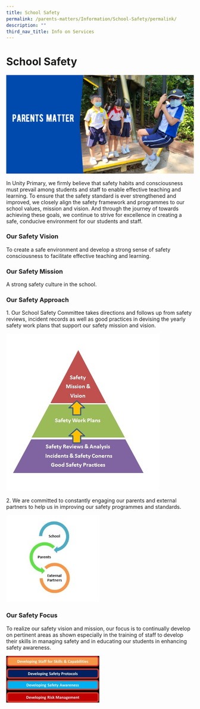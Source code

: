 ```yaml
---
title: School Safety
permalink: /parents-matters/Information/School-Safety/permalink/
description: ""
third_nav_title: Info on Services
---
```


School Safety
=============
![](/images/Parents%20Matter.png)

In Unity Primary, we firmly believe that safety habits and consciousness must prevail among students and staff to enable effective teaching and learning. To ensure that the safety standard is ever strengthened and improved, we closely align the safety framework and programmes to our school values, mission and vision. And through the journey of towards achieving these goals, we continue to strive for excellence in creating a safe, conducive environment for our students and staff.

### **Our Safety Vision**

To create a safe environment and develop a strong sense of safety consciousness to facilitate effective teaching and learning.

### **Our Safety Mission**

A strong safety culture in the school.

### **Our Safety Approach**

1\. Our School Safety Committee takes directions and follows up from safety reviews, incident records as well as good practices in devising the yearly safety work plans that support our safety mission and vision.

![](/images/Safety1.jpeg)

2\. We are committed to constantly engaging our parents and external partners to help us in improving our safety programmes and standards.

![](/images/Safety2.jpeg)

### **Our Safety Focus**

To realize our safety vision and mission, our focus is to continually develop on pertinent areas as shown especially in the training of staff to develop their skills in managing safety and in educating our students in enhancing safety awareness.

![](/images/Safety3.jpeg)